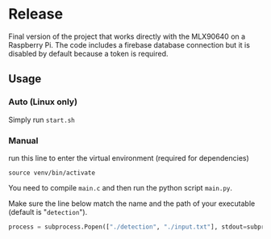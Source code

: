 # Release

Final version of the project that works directly with the MLX90640 on a Raspberry Pi.
The code includes a firebase database connection but it is disabled by default because a token is required.

## Usage

### Auto (Linux only)
Simply run `start.sh`

### Manual

run this line to enter the virtual environment (required for dependencies)

`source venv/bin/activate`


You need to compile `main.c` and then run the python script `main.py`.

Make sure the line below match the name and the path of your executable (default is "`detection`").

```python
process = subprocess.Popen(["./detection", "./input.txt"], stdout=subprocess.PIPE)
```
